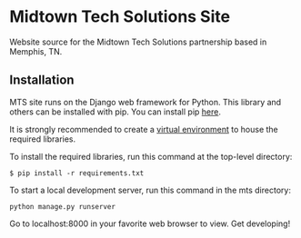 Midtown Tech Solutions Site
===========================
Website source for the Midtown Tech Solutions partnership based in Memphis, TN.

Installation
------------
MTS site runs on the Django web framework for Python. This library and others can be installed with pip. You can install pip [here](https://pip.pypa.io/en/latest/installing.html).

It is strongly recommended to create a [virtual environment](http://virtualenv.readthedocs.org/en/latest/virtualenv.html) to house the required libraries.

To install the required libraries, run this command at the top-level directory:

`$ pip install -r requirements.txt`

To start a local development server, run this command in the mts directory:

`python manage.py runserver`

Go to localhost:8000 in your favorite web browser to view. Get developing!
